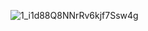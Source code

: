 ![1_i1d88Q8NNrRv6kjf7Ssw4g](https://github.com/Subhransupanda2000/Redis/assets/123824203/df093b53-9481-4301-b762-36e8104ceefa)
